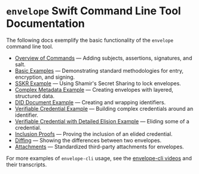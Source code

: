 # `envelope` Swift Command Line Tool Documentation

The following docs exemplify the basic functionality of the `envelope` command line tool.

* [Overview of Commands](Overview.md) — Adding subjects, assertions, signatures, and salt.
* [Basic Examples](BasicExamples.md) — Demonstrating standard methodologies for entry, encryption, and signing.
* [SSKR Example](SSKRExample.md) — Using Shamir's Secret Sharing to lock envelopes.
* [Complex Metadata Example](MetadataExample.md) — Creating envelopes with layered, structured data.
* [DID Document Example](DIDExample.md) — Creating and wrapping identifiers.
* [Verifiable Credential Example](VCResidentExample.md) — Building complex credentials around an identifier.
* [Verifiable Credential with Detailed Elision Example](VCElisionExample.md) — Eliding some of a credential.
* [Inclusion Proofs](InclusionProofs.md) — Proving the inclusion of an elided credential.
* [Diffing](Diffing.md) — Showing the differences between two envelopes.
* [Attachments](Attachments.md) — Standardized third-party attachments for envelopes.

For more examples of `envelope-cli` usage, see the [envelope-cli videos](https://github.com/BlockchainCommons/envelope-cli-swift#videos) and their transcripts.
